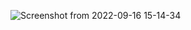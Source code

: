 ![Screenshot from 2022-09-16 15-14-34](https://user-images.githubusercontent.com/75749790/190636663-b840b8cf-c5aa-4f69-a48e-7b7c19d7253e.png)
